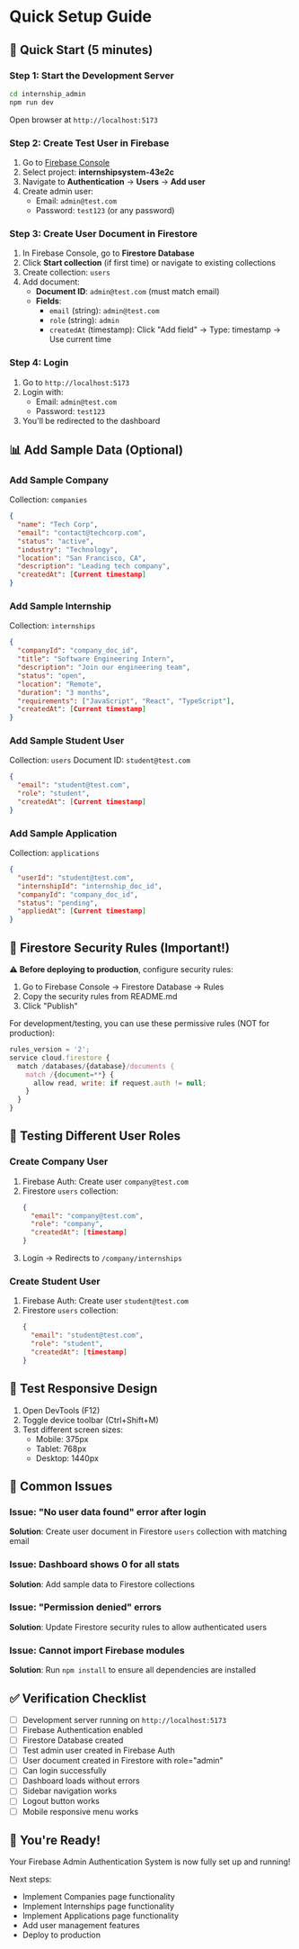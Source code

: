 # Quick Setup Guide

## 🚀 Quick Start (5 minutes)

### Step 1: Start the Development Server

```bash
cd internship_admin
npm run dev
```

Open browser at `http://localhost:5173`

### Step 2: Create Test User in Firebase

1. Go to [Firebase Console](https://console.firebase.google.com/)
2. Select project: **internshipsystem-43e2c**
3. Navigate to **Authentication** → **Users** → **Add user**
4. Create admin user:
   - Email: `admin@test.com`
   - Password: `test123` (or any password)

### Step 3: Create User Document in Firestore

1. In Firebase Console, go to **Firestore Database**
2. Click **Start collection** (if first time) or navigate to existing collections
3. Create collection: `users`
4. Add document:
   - **Document ID**: `admin@test.com` (must match email)
   - **Fields**:
     - `email` (string): `admin@test.com`
     - `role` (string): `admin`
     - `createdAt` (timestamp): Click "Add field" → Type: timestamp → Use current time

### Step 4: Login

1. Go to `http://localhost:5173`
2. Login with:
   - Email: `admin@test.com`
   - Password: `test123`
3. You'll be redirected to the dashboard

## 📊 Add Sample Data (Optional)

### Add Sample Company

Collection: `companies`
```json
{
  "name": "Tech Corp",
  "email": "contact@techcorp.com",
  "status": "active",
  "industry": "Technology",
  "location": "San Francisco, CA",
  "description": "Leading tech company",
  "createdAt": [Current timestamp]
}
```

### Add Sample Internship

Collection: `internships`
```json
{
  "companyId": "company_doc_id",
  "title": "Software Engineering Intern",
  "description": "Join our engineering team",
  "status": "open",
  "location": "Remote",
  "duration": "3 months",
  "requirements": ["JavaScript", "React", "TypeScript"],
  "createdAt": [Current timestamp]
}
```

### Add Sample Student User

Collection: `users`
Document ID: `student@test.com`
```json
{
  "email": "student@test.com",
  "role": "student",
  "createdAt": [Current timestamp]
}
```

### Add Sample Application

Collection: `applications`
```json
{
  "userId": "student@test.com",
  "internshipId": "internship_doc_id",
  "companyId": "company_doc_id",
  "status": "pending",
  "appliedAt": [Current timestamp]
}
```

## 🔐 Firestore Security Rules (Important!)

⚠️ **Before deploying to production**, configure security rules:

1. Go to Firebase Console → Firestore Database → Rules
2. Copy the security rules from README.md
3. Click "Publish"

For development/testing, you can use these permissive rules (NOT for production):

```javascript
rules_version = '2';
service cloud.firestore {
  match /databases/{database}/documents {
    match /{document=**} {
      allow read, write: if request.auth != null;
    }
  }
}
```

## 🎯 Testing Different User Roles

### Create Company User

1. Firebase Auth: Create user `company@test.com`
2. Firestore `users` collection:
   ```json
   {
     "email": "company@test.com",
     "role": "company",
     "createdAt": [timestamp]
   }
   ```
3. Login → Redirects to `/company/internships`

### Create Student User

1. Firebase Auth: Create user `student@test.com`
2. Firestore `users` collection:
   ```json
   {
     "email": "student@test.com",
     "role": "student",
     "createdAt": [timestamp]
   }
   ```

## 📱 Test Responsive Design

1. Open DevTools (F12)
2. Toggle device toolbar (Ctrl+Shift+M)
3. Test different screen sizes:
   - Mobile: 375px
   - Tablet: 768px
   - Desktop: 1440px

## 🐛 Common Issues

### Issue: "No user data found" error after login
**Solution**: Create user document in Firestore `users` collection with matching email

### Issue: Dashboard shows 0 for all stats
**Solution**: Add sample data to Firestore collections

### Issue: "Permission denied" errors
**Solution**: Update Firestore security rules to allow authenticated users

### Issue: Cannot import Firebase modules
**Solution**: Run `npm install` to ensure all dependencies are installed

## ✅ Verification Checklist

- [ ] Development server running on `http://localhost:5173`
- [ ] Firebase Authentication enabled
- [ ] Firestore Database created
- [ ] Test admin user created in Firebase Auth
- [ ] User document created in Firestore with role="admin"
- [ ] Can login successfully
- [ ] Dashboard loads without errors
- [ ] Sidebar navigation works
- [ ] Logout button works
- [ ] Mobile responsive menu works

## 🎉 You're Ready!

Your Firebase Admin Authentication System is now fully set up and running!

Next steps:
- Implement Companies page functionality
- Implement Internships page functionality
- Implement Applications page functionality
- Add user management features
- Deploy to production

